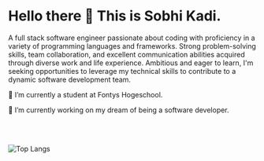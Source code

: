 # Hello there 👋 This is Sobhi Kadi.

A full stack software engineer passionate about coding with proficiency in a variety of programming languages and frameworks. Strong problem-solving skills, team collaboration, and excellent communication abilities acquired through diverse work and life  experience. Ambitious and eager to learn, I'm seeking opportunities to leverage my technical skills to contribute to a dynamic software development team.


🌱 I’m currently a student at Fontys Hogeschool.


🔭 I’m currently working on my dream of being a software developer.



<br>
<br>

![Top Langs](https://github-readme-stats.vercel.app/api/top-langs/?username=sobhikadi&size_weight=0.5&count_weight=0.5&theme=dark)

